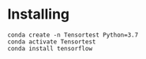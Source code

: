 # Installing

```
conda create -n Tensortest Python=3.7
conda activate Tensortest
conda install tensorflow
```
